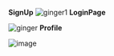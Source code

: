 **SignUp**
![ginger1](https://github.com/gautamchaudhary30/GingerMediaAssigment/assets/119069250/c33ccae0-2608-4aa0-9367-3a1a0fd95a86)
**LoginPage**

![ginger](https://github.com/gautamchaudhary30/GingerMediaAssigment/assets/119069250/6e6fd6e4-1334-409a-b8f7-53df063736c0)
**Profile**

![image](https://github.com/gautamchaudhary30/GingerMediaAssigment/assets/119069250/c4bdff22-35b1-4511-a296-6fc4fe289068)
